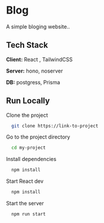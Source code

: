 
# Blog

A simple bloging website..



## Tech Stack


**Client:** React , TailwindCSS

**Server:** hono, noserver


**DB:** postgress, Prisma




## Run Locally

Clone the project

```bash
  git clone https://link-to-project
```

Go to the project directory

```bash
  cd my-project
```

Install dependencies

```bash
  npm install
```

Start React dev

```bash
  npm install
```

Start the server

```bash
  npm run start
```

